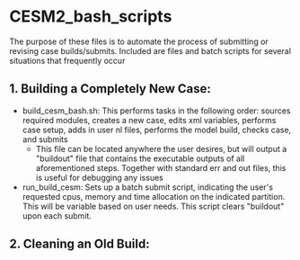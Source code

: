 # CESM2_bash_scripts
The purpose of these files is to automate the process of submitting or revising case builds/submits. Included are files and batch scripts for several situations that frequently occur

## 1. Building a Completely New Case:
* build_cesm_bash.sh: This performs tasks in the following order: sources required modules, creates a new case, edits xml variables, performs case setup, adds in user nl files, performs the model build, checks case, and submits 
  * This file can be located anywhere the user desires, but will output a "buildout" file that contains the executable outputs of all aforementioned steps. Together with standard err and out files, this is useful for debugging any issues 
* run_build_cesm: Sets up a batch submit script, indicating the user's requested cpus, memory and time allocation on the indicated partition. This will be variable based on user needs. This script clears "buildout" upon each submit.

## 2. Cleaning an Old Build: 

